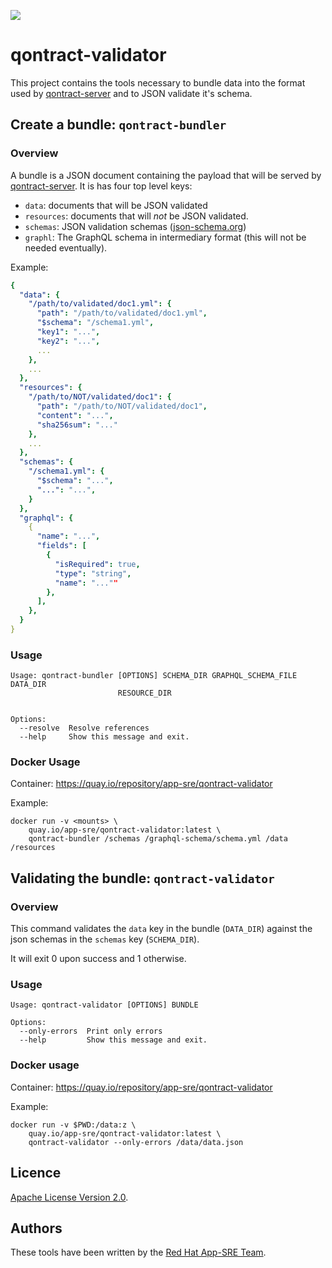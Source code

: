 ![](https://img.shields.io/github/license/app-sre/qontract-reconcile.svg?style=flat)

# qontract-validator

This project contains the tools necessary to bundle data into the format used by [qontract-server](https://github.com/app-sre/qontract-server) and to JSON validate it's schema.

## Create a bundle: `qontract-bundler`

### Overview

A bundle is a JSON document containing the payload that will be served by [qontract-server](https://github.com/app-sre/qontract-server). It is has four top level keys:

- `data`: documents that will be JSON validated
- `resources`: documents that will *not* be JSON validated.
- `schemas`: JSON validation schemas ([json-schema.org](http://json-schema.org))
- `graphl`: The GraphQL schema in intermediary format (this will not be needed eventually).

Example:

```yaml
{
  "data": {
    "/path/to/validated/doc1.yml": {
      "path": "/path/to/validated/doc1.yml",
      "$schema": "/schema1.yml",
      "key1": "...",
      "key2": "...",
      ...
    },
    ...
  },
  "resources": {
    "/path/to/NOT/validated/doc1": {
      "path": "/path/to/NOT/validated/doc1",
      "content": "...",
      "sha256sum": "..."
    },
    ...
  },
  "schemas": {
    "/schema1.yml": {
      "$schema": "...",
      "...": "...",
    }
  },
  "graphql": {
    {
      "name": "...",
      "fields": [
        {
          "isRequired": true,
          "type": "string",
          "name": "...""
        },
      ],
    },
  }
}
```

### Usage

```
Usage: qontract-bundler [OPTIONS] SCHEMA_DIR GRAPHQL_SCHEMA_FILE DATA_DIR
                        RESOURCE_DIR


Options:
  --resolve  Resolve references
  --help     Show this message and exit.
```

### Docker Usage

Container: https://quay.io/repository/app-sre/qontract-validator

Example:

```
docker run -v <mounts> \
    quay.io/app-sre/qontract-validator:latest \
    qontract-bundler /schemas /graphql-schema/schema.yml /data /resources
```

## Validating the bundle: `qontract-validator`

### Overview

This command validates the `data` key in the bundle (`DATA_DIR`) against the json schemas in the `schemas` key (`SCHEMA_DIR`).

It will exit 0 upon success and 1 otherwise.


### Usage

```
Usage: qontract-validator [OPTIONS] BUNDLE

Options:
  --only-errors  Print only errors
  --help         Show this message and exit.
```

### Docker usage

Container: https://quay.io/repository/app-sre/qontract-validator

Example:

```
docker run -v $PWD:/data:z \
    quay.io/app-sre/qontract-validator:latest \
    qontract-validator --only-errors /data/data.json
```


## Licence

[Apache License Version 2.0](https://www.apache.org/licenses/LICENSE-2.0).

## Authors

These tools have been written by the [Red Hat App-SRE Team](sd-app-sre@redhat.com).

